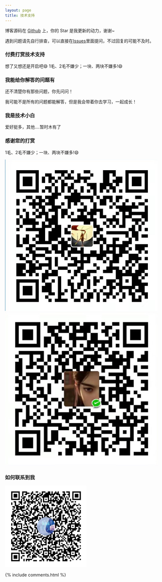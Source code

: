 ```yaml
---
layout: page
title: 技术支持 
---
```


博客源码在 <a target="_blank" href='https://github.com/geray-zsg/geray-zsg.github.io/'>Github</a> 上，你的 Star 是我更新的动力，谢谢~


遇到问题请先自行排查，可以直接在[Issues](https://github.com/geray-zsg/geray-zsg.github.io/issues)里面提问，不过回复的可能不及时。

<h3> 付费打赏技术支持 </h3>

想了又想还是开启吧😄
1毛、2毛不嫌少；一块、两块不嫌多!😄

<h3> 我能给你解答的问题有 </h3>

还不清楚你有那些问题，你先问问！

我可能不是所有的问题都能解答，但是我会带着你去学习，一起成长！

<h3> 我是技术小白 </h3>

爱好挺多，其他....暂时木有了


<h3> 感谢您的打赏 </h3> 

1毛、2毛不嫌少；一块、两块不嫌多!😄
<!-- 支付二维码 -->
![](/images/payimg/alipayimg.jpg)
![](/images/payimg/weipayimg.jpg)

<h3> 如何联系到我 </h3>

![](/images/qq.png)

{% include comments.html %}

